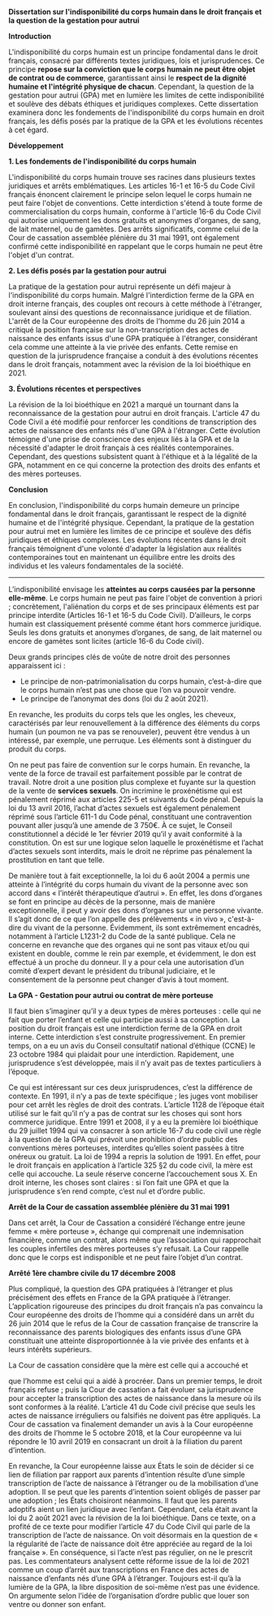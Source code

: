 **Dissertation sur l'indisponibilité du corps humain dans le droit français et la question de la gestation pour autrui**

**Introduction**

L'indisponibilité du corps humain est un principe fondamental dans le droit français, consacré par différents textes juridiques, lois et jurisprudences. Ce principe **repose sur la conviction que le corps humain ne peut être objet de contrat ou de commerce**, garantissant ainsi le **respect de la dignité humaine et l'intégrité physique de chacun**. Cependant, la question de la gestation pour autrui (GPA) met en lumière les limites de cette indisponibilité et soulève des débats éthiques et juridiques complexes. Cette dissertation examinera donc les fondements de l'indisponibilité du corps humain en droit français, les défis posés par la pratique de la GPA et les évolutions récentes à cet égard.

**Développement**

**1. Les fondements de l'indisponibilité du corps humain**

L'indisponibilité du corps humain trouve ses racines dans plusieurs textes juridiques et arrêts emblématiques. Les articles 16-1 et 16-5 du Code Civil français énoncent clairement le principe selon lequel le corps humain ne peut faire l'objet de conventions. Cette interdiction s'étend à toute forme de commercialisation du corps humain, conforme à l'article 16-6 du Code Civil qui autorise uniquement les dons gratuits et anonymes d'organes, de sang, de lait maternel, ou de gamètes. Des arrêts significatifs, comme celui de la Cour de cassation assemblée plénière du 31 mai 1991, ont également confirmé cette indisponibilité en rappelant que le corps humain ne peut être l'objet d'un contrat.

**2. Les défis posés par la gestation pour autrui**

La pratique de la gestation pour autrui représente un défi majeur à l'indisponibilité du corps humain. Malgré l'interdiction ferme de la GPA en droit interne français, des couples ont recours à cette méthode à l'étranger, soulevant ainsi des questions de reconnaissance juridique et de filiation. L'arrêt de la Cour européenne des droits de l'homme du 26 juin 2014 a critiqué la position française sur la non-transcription des actes de naissance des enfants issus d'une GPA pratiquée à l'étranger, considérant cela comme une atteinte à la vie privée des enfants. Cette remise en question de la jurisprudence française a conduit à des évolutions récentes dans le droit français, notamment avec la révision de la loi bioéthique en 2021.

**3. Évolutions récentes et perspectives**

La révision de la loi bioéthique en 2021 a marqué un tournant dans la reconnaissance de la gestation pour autrui en droit français. L'article 47 du Code Civil a été modifié pour renforcer les conditions de transcription des actes de naissance des enfants nés d'une GPA à l'étranger. Cette évolution témoigne d'une prise de conscience des enjeux liés à la GPA et de la nécessité d'adapter le droit français à ces réalités contemporaines. Cependant, des questions subsistent quant à l'éthique et à la légalité de la GPA, notamment en ce qui concerne la protection des droits des enfants et des mères porteuses.

**Conclusion**

En conclusion, l'indisponibilité du corps humain demeure un principe fondamental dans le droit français, garantissant le respect de la dignité humaine et de l'intégrité physique. Cependant, la pratique de la gestation pour autrui met en lumière les limites de ce principe et soulève des défis juridiques et éthiques complexes. Les évolutions récentes dans le droit français témoignent d'une volonté d'adapter la législation aux réalités contemporaines tout en maintenant un équilibre entre les droits des individus et les valeurs fondamentales de la société.

---
L’indisponibilité envisage les **atteintes au corps causées par la personne elle-même**. Le corps humain ne peut pas faire l'objet de convention à priori ; concrètement, l'aliénation du corps et de ses principaux éléments est par principe interdite (Articles 16-1 et 16-5 du Code Civil). D’ailleurs, le corps humain est classiquement présenté comme étant hors commerce juridique. Seuls les dons gratuits et anonymes d’organes, de sang, de lait maternel ou encore de gamètes sont licites (article 16-6 du Code civil).

Deux grands principes clés de voûte de notre droit des personnes apparaissent ici :

- Le principe de non-patrimonialisation du corps humain, c’est-à-dire que le corps humain n’est pas une chose que l’on va pouvoir vendre.
- Le principe de l’anonymat des dons (loi du 2 août 2021).

En revanche, les produits du corps tels que les ongles, les cheveux, caractérisés par leur renouvellement à la différence des éléments du corps humain (un poumon ne va pas se renouveler), peuvent être vendus à un intéressé, par exemple, une perruque. Les éléments sont à distinguer du produit du corps.

On ne peut pas faire de convention sur le corps humain. En revanche, la vente de la force de travail est parfaitement possible par le contrat de travail. Notre droit a une position plus complexe et fuyante sur la question de la vente de **services sexuels**. On incrimine le proxénétisme qui est pénalement réprimé aux articles 225-5 et suivants du Code pénal. Depuis la loi du 13 avril 2016, l’achat d’actes sexuels est également pénalement réprimé sous l’article 611-1 du Code pénal, constituant une contravention pouvant aller jusqu’à une amende de 3 750€. À ce sujet, le Conseil constitutionnel a décidé le 1er février 2019 qu’il y avait conformité à la constitution. On est sur une logique selon laquelle le proxénétisme et l’achat d’actes sexuels sont interdits, mais le droit ne réprime pas pénalement la prostitution en tant que telle.

De manière tout à fait exceptionnelle, la loi du 6 août 2004 a permis une atteinte à l’intégrité du corps humain du vivant de la personne avec son accord dans « l’intérêt thérapeutique d’autrui ». En effet, les dons d’organes se font en principe au décès de la personne, mais de manière exceptionnelle, il peut y avoir des dons d’organes sur une personne vivante. Il s’agit donc de ce que l’on appelle des prélèvements « in vivo », c'est-à-dire du vivant de la personne. Évidemment, ils sont extrêmement encadrés, notamment à l’article L1231-2 du Code de la santé publique. Cela ne concerne en revanche que des organes qui ne sont pas vitaux et/ou qui existent en double, comme le rein par exemple, et évidemment, le don est effectué à un proche du donneur. Il y a pour cela une autorisation d’un comité d’expert devant le président du tribunal judiciaire, et le consentement de la personne peut changer d’avis à tout moment.

**La GPA - Gestation pour autrui ou contrat de mère porteuse**

Il faut bien s’imaginer qu’il y a deux types de mères porteuses : celle qui ne fait que porter l’enfant et celle qui participe aussi à sa conception. La position du droit français est une interdiction ferme de la GPA en droit interne. Cette interdiction s’est construite progressivement. En premier temps, on a eu un avis du Conseil consultatif national d’éthique (CCNE) le 23 octobre 1984 qui plaidait pour une interdiction. Rapidement, une jurisprudence s’est développée, mais il n’y avait pas de textes particuliers à l’époque.

Ce qui est intéressant sur ces deux jurisprudences, c’est la différence de contexte. En 1991, il n’y a pas de texte spécifique ; les juges vont mobiliser pour cet arrêt les règles de droit des contrats. L’article 1128 de l’époque était utilisé sur le fait qu’il n’y a pas de contrat sur les choses qui sont hors commerce juridique. Entre 1991 et 2008, il y a eu la première loi bioéthique du 29 juillet 1994 qui va consacrer à son article 16-7 du code civil une règle à la question de la GPA qui prévoit une prohibition d’ordre public des conventions mères porteuses, interdites qu’elles soient passées à titre onéreux ou gratuit. La loi de 1994 a repris la solution de 1991. En effet, pour le droit français en application à l’article 325 §2 du code civil, la mère est celle qui accouche. La seule réserve concerne l’accouchement sous X. En droit interne, les choses sont claires : si l’on fait une GPA et que la jurisprudence s’en rend compte, c’est nul et d’ordre public.

**Arrêt de la Cour de cassation assemblée plénière du 31 mai 1991**

Dans cet arrêt, la Cour de Cassation a considéré l’échange entre jeune femme « mère porteuse », échange qui comprenait une indemnisation financière, comme un contrat, alors même que l’association qui rapprochait les couples infertiles des mères porteuses s’y refusait. La Cour rappelle donc que le corps est indisponible et ne peut faire l’objet d’un contrat.

**Arrêté 1ère chambre civile du 17 décembre 2008**

Plus compliqué, la question des GPA pratiquées à l’étranger et plus précisément des effets en France de la GPA pratiquée à l’étranger. L’application rigoureuse des principes du droit français n’a pas convaincu la Cour européenne des droits de l’homme qui a considéré dans un arrêt du 26 juin 2014 que le refus de la Cour de cassation française de transcrire la reconnaissance des parents biologiques des enfants issus d’une GPA constituait une atteinte disproportionnée à la vie privée des enfants et à leurs intérêts supérieurs.

La Cour de cassation considère que la mère est celle qui a accouché et

 que l’homme est celui qui a aidé à procréer. Dans un premier temps, le droit français refuse ; puis la Cour de cassation a fait évoluer sa jurisprudence pour accepter la transcription des actes de naissance dans la mesure où ils sont conformes à la réalité. L’article 41 du Code civil précise que seuls les actes de naissance irréguliers ou falsifiés ne doivent pas être appliqués. La Cour de cassation va finalement demander un avis à la Cour européenne des droits de l’homme le 5 octobre 2018, et la Cour européenne va lui répondre le 10 avril 2019 en consacrant un droit à la filiation du parent d’intention.

En revanche, la Cour européenne laisse aux États le soin de décider si ce lien de filiation par rapport aux parents d’intention résulte d’une simple transcription de l’acte de naissance à l’étranger ou de la mobilisation d’une adoption. Il se peut que les parents d’intention soient obligés de passer par une adoption ; les États choisiront néanmoins. Il faut que les parents adoptifs aient un lien juridique avec l’enfant. Cependant, cela était avant la loi du 2 août 2021 avec la révision de la loi bioéthique. Dans ce texte, on a profité de ce texte pour modifier l’article 47 du Code Civil qui parle de la transcription de l’acte de naissance. On voit désormais en la question de « la régularité de l’acte de naissance doit être appréciée au regard de la loi française ». En conséquence, si l’acte n’est pas régulier, on ne le prescrit pas. Les commentateurs analysent cette réforme issue de la loi de 2021 comme un coup d’arrêt aux transcriptions en France des actes de naissance d’enfants nés d’une GPA à l’étranger. Toujours est-il qu’à la lumière de la GPA, la libre disposition de soi-même n’est pas une évidence. On argumente selon l’idée de l’organisation d’ordre public que louer son ventre ou donner son enfant.